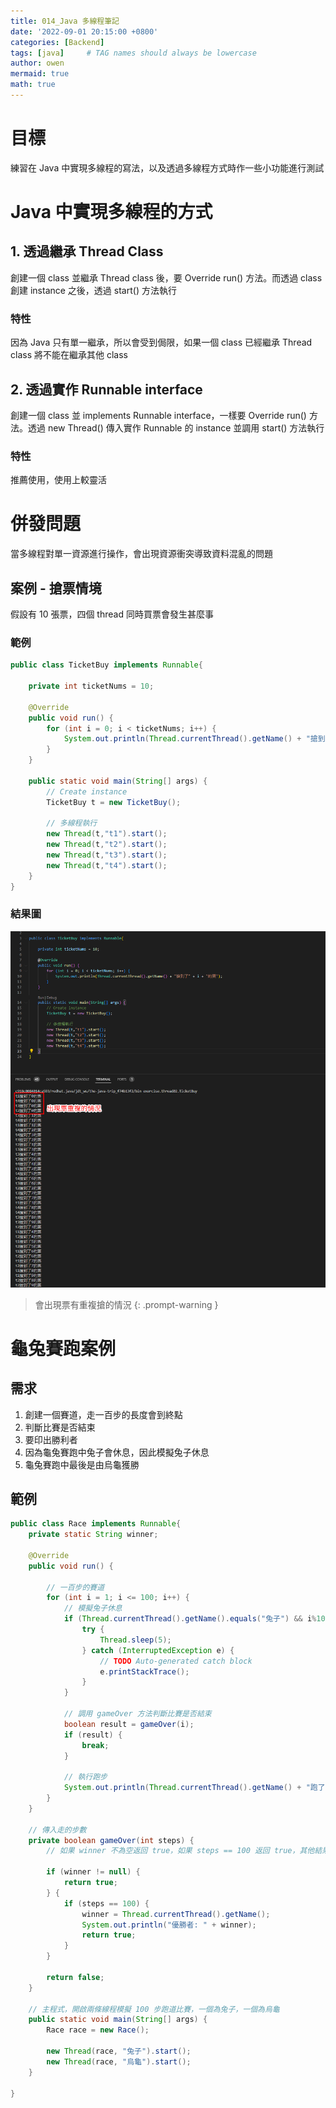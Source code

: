 ```yaml
---
title: 014_Java 多線程筆記
date: '2022-09-01 20:15:00 +0800'
categories: [Backend]
tags: [java]     # TAG names should always be lowercase
author: owen
mermaid: true
math: true
---
```


# 目標
練習在 Java 中實現多線程的寫法，以及透過多線程方式時作一些小功能進行測試

# Java 中實現多線程的方式

## 1. 透過繼承 Thread Class
創建一個 class 並繼承 Thread class 後，要 Override run() 方法。而透過 class 創建 instance 之後，透過 start() 方法執行

### 特性
因為 Java 只有單一繼承，所以會受到侷限，如果一個 class 已經繼承 Thread class 將不能在繼承其他 class

## 2. 透過實作 Runnable interface
創建一個 class 並 implements Runnable interface，一樣要 Override run() 方法。透過 new Thread() 傳入實作 Runnable 的 instance 並調用 start() 方法執行

### 特性
推薦使用，使用上較靈活

# 併發問題
當多線程對單一資源進行操作，會出現資源衝突導致資料混亂的問題

## 案例 - 搶票情境
假設有 10 張票，四個 thread 同時買票會發生甚麼事

### 範例
```java
public class TicketBuy implements Runnable{
    
    private int ticketNums = 10;

    @Override
    public void run() {
        for (int i = 0; i < ticketNums; i++) {
            System.out.println(Thread.currentThread().getName() + "搶到了" + i + "的票");
        }
    }

    public static void main(String[] args) {
        // Create instance
        TicketBuy t = new TicketBuy();

        // 多線程執行
        new Thread(t,"t1").start();
        new Thread(t,"t2").start();
        new Thread(t,"t3").start();
        new Thread(t,"t4").start();
    }
}
```

### 結果圖
![](/commons/image/20220901/000_thread.png)

> 會出現票有重複搶的情況
{: .prompt-warning }

# 龜兔賽跑案例

## 需求
1. 創建一個賽道，走一百步的長度會到終點
2. 判斷比賽是否結束
3. 要印出勝利者
4. 因為龜兔賽跑中兔子會休息，因此模擬兔子休息
5. 龜兔賽跑中最後是由烏龜獲勝

## 範例
```java
public class Race implements Runnable{
    private static String winner;
    
    @Override
    public void run() {
        
        // 一百步的賽道
        for (int i = 1; i <= 100; i++) {
            // 模擬兔子休息
            if (Thread.currentThread().getName().equals("兔子") && i%10==0) {
                try {
                    Thread.sleep(5);
                } catch (InterruptedException e) {
                    // TODO Auto-generated catch block
                    e.printStackTrace();
                }
            }

            // 調用 gameOver 方法判斷比賽是否結束
            boolean result = gameOver(i);
            if (result) {
                break;
            }

            // 執行跑步
            System.out.println(Thread.currentThread().getName() + "跑了" + i + "步");
        }
    }

    // 傳入走的步數
    private boolean gameOver(int steps) {
        // 如果 winner 不為空返回 true，如果 steps == 100 返回 true，其他結果返回 false

        if (winner != null) {
            return true;
        } {
            if (steps == 100) {
                winner = Thread.currentThread().getName();
                System.out.println("優勝者: " + winner);
                return true;
            }
        }

        return false;
    }

    // 主程式，開啟兩條線程模擬 100 步跑道比賽，一個為兔子，一個為烏龜
    public static void main(String[] args) {
        Race race = new Race();

        new Thread(race, "兔子").start();
        new Thread(race, "烏龜").start();
    }
    
}

```